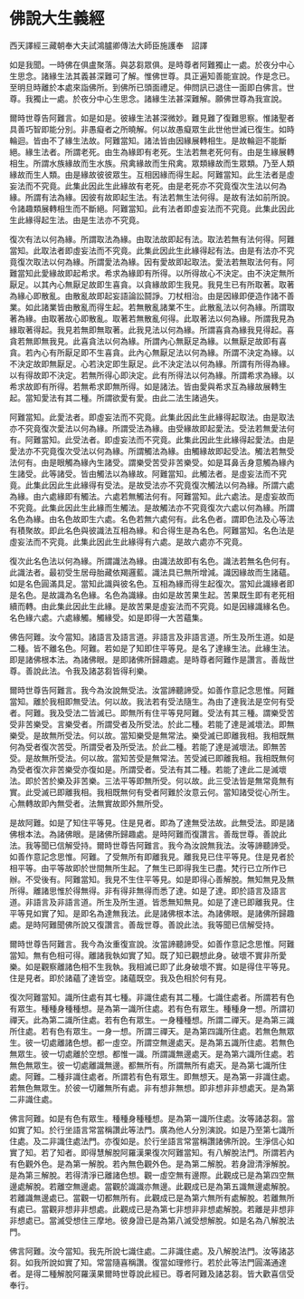 # 佛說大生義經

西天譯經三藏朝奉大夫試鴻臚卿傳法大師臣施護奉　詔譯

如是我聞。一時佛在俱盧聚落。與苾芻眾俱。是時尊者阿難獨止一處。於夜分中心生思念。諸緣生法其義甚深難可了解。惟佛世尊。具正遍知善能宣說。作是念已。至明旦時離於本處來詣佛所。到佛所已頭面禮足。伸問訊已退住一面即白佛言。世尊。我獨止一處。於夜分中心生思念。諸緣生法甚深難解。願佛世尊為我宣說。

爾時世尊告阿難言。如是如是。彼緣生法甚深微妙。難見難了復難思察。惟諸聖者具善巧智即能分別。非愚癡者之所曉解。何以故愚癡眾生此世他世滅已復生。如時輪迴。皆由不了緣生法故。阿難當知。諸法皆由因緣展轉相生。是故輪迴不能斷絕。緣生法者。所謂老死。由生為緣即有老死。生法若無老死何有。由是生緣展轉相生。所謂水族緣故而生水族。飛禽緣故而生飛禽。眾類緣故而生眾類。乃至人類緣故而生人類。由是緣故彼彼眾生。互相因緣而得生起。阿難當知。此生法者是虛妄法而不究竟。此集此因此生此緣故有老死。由是老死亦不究竟復次生法以何為緣。所謂有法為緣。因彼有故即起生法。有法若無生法何得。是故有法如前所說。令諸趣類展轉相生而不斷絕。阿難當知。此有法者即虛妄法而不究竟。此集此因此生此緣得起生法。由是生法亦不究竟。

復次有法以何為緣。所謂取法為緣。由取法故即起有法。取法若無有法何得。阿難當知。此取法者即虛妄法而不究竟。此集此因此生此緣得起有法。由是有法亦不究竟復次取法以何為緣。所謂愛法為緣。因有愛故即起取法。愛法若無取法何有。阿難當知此愛緣故即起希求。希求為緣即有所得。以所得故心不決定。由不決定無所厭足。以其內心無厭足故即生喜貪。以貪緣故即生我見。我見生已有所取著。取著為緣心即散亂。由散亂故即起妄語論訟鬪諍。刀杖相治。由是因緣即便造作諸不善業。如此諸業皆由散亂而得生起。若無散亂諸業不生。此散亂法以何為緣。所謂取著為緣。由取著故心即散亂。取著若無散亂何得。此取著法以何為緣。所謂我見為緣取著得起。我見若無即無取著。此我見法以何為緣。所謂喜貪為緣我見得起。喜貪若無即無我見。此喜貪法以何為緣。所謂內心無厭足為緣。以無厭足故即有喜貪。若內心有所厭足即不生喜貪。此內心無厭足法以何為緣。所謂不決定為緣。以不決定故即無厭足。心若決定即生厭足。此不決定法以何為緣。所謂有所得為緣。以有得故即不決定。若無所得心即決定。此有所得法以何為緣。所謂希求為緣。以希求故即有所得。若無希求即無所得。如是諸法。皆由愛與希求互為緣故展轉生起。當知愛法有其二種。所謂欲愛有愛。由此二法生諸過失。

阿難當知。此愛法者。即虛妄法而不究竟。此集此因此生此緣得起取法。由是取法亦不究竟復次愛法以何為緣。所謂受法為緣。由受緣故即起愛法。受法若無愛法何有。阿難當知。此受法者。即虛妄法而不究竟。此集此因此生此緣得起愛法。由是愛法亦不究竟復次受法以何為緣。所謂觸法為緣。由觸緣故即起受法。觸法若無受法何有。由是眼觸為緣內生諸受。謂樂受苦受非苦樂受。如是耳鼻舌身意觸為緣內生諸受。此等諸受。皆由觸法以為緣故。阿難當知。此觸法者。是虛妄法而不究竟。此集此因此生此緣得有受法。是故受法亦不究竟復次觸法以何為緣。所謂六處為緣。由六處緣即有觸法。六處若無觸法何有。阿難當知。此六處法。是虛妄故而不究竟。此集此因此生此緣而生觸法。是故觸法亦不究竟復次六處以何為緣。所謂名色為緣。由名色故即生六處。名色若無六處何有。此名色者。謂即色法及心等法有積聚故。即此名色與彼識法互相為緣。和合得生是為名色。阿難當知。名色法是虛妄法而不究竟。此集此因此生此緣得有六處。是故六處亦不究竟。

復次此名色法以何為緣。所謂識法為緣。由識法故即有名色。識法若無名色何有。此識法者。最初受生居母胎藏依羯邏藍。識法具已無所增減。識因緣故而生諸蘊。如是名色圓滿具足。當知此識與彼名色。互相為緣而得生起復次。當知此識緣者即是名色。是故識為名色緣。名色為識緣。由如是故苦果生起。苦果既生即有老死相續而轉。由此集此因此生此緣。是故苦果是虛妄法而不究竟。如是因緣識緣名色。名色緣六處。六處緣觸。觸緣受。如是即得一大苦蘊集。

佛告阿難。汝今當知。諸語言及語言道。非語言及非語言道。所生及所生道。如是二種。皆不離名色。阿難。若如是了知即住平等見。是名了達緣生法。此緣生法。即是諸佛根本法。為諸佛眼。是即諸佛所歸趣處。是時尊者阿難作是讚言。善哉世尊。善說此法。令我及諸苾芻皆得利樂。

爾時世尊告阿難言。我今為汝說無受法。汝當諦聽諦受。如善作意記念思惟。阿難當知。離於我相即無受法。何以故。我法若有受法隨生。為由了達我法是空何有受者。阿難。我及受法二皆滅已。即無所有住平等見阿難。受法有其三種。謂樂受苦受非苦樂受。言樂受者。所謂受者及所受法。於此二種。若能了達是滅壞法。即無樂受。是故無所受法。何以故。當知樂受是無常法。樂受滅已即離我相。我相既無何為受者復次苦受。所謂受者及所受法。於此二種。若能了達是滅壞法。即無苦受。是故無所受法。何以故。當知苦受是無常法。苦受滅已即離我相。我相既無何為受者復次非苦樂受亦復如是。所謂受者。受法有其二種。若能了達此二是滅壞法。即於苦於樂及非苦樂。三法平等即無所受。何以故。此三受法皆是無常竟無有實。此受滅已即離我相。我相既無何有受者阿難於汝意云何。當知諸受從心所生。心無轉故即內無受者。法無實故即外無所受。

是故阿難。如是了知住平等見。住是見者。即為了達無受法故。此無受法。即是諸佛根本法。為諸佛眼。是諸佛所歸趣處。是時阿難而復讚言。善哉世尊。善說此法。我等聞已信解受持。爾時世尊告阿難言。我今為汝說無我法。汝等諦聽諦受。如善作意記念思惟。阿難。了受無所有即離我見。離我見已住平等見。住是見者於相平等。由平等故即於世間無所生起。了無生已即得我生已盡。梵行已立所作已辦。不受後有。阿難當知。我見不生住平等見。如是即得心善解脫。無知無見及無所得。離諸思惟於得無得。非有得非無得而悉了達。如是了達。即於語言及語言道。非語言及非語言道。所生及所生道。皆悉無知無見。如是了達已即離我見。住平等見如實了知。是即名為達無我法。此是諸佛根本法。為諸佛眼。是諸佛所歸趣處。是時阿難聞佛所說又復讚言。善哉世尊。善說此法。我等聞已信解受持。

爾時世尊告阿難言。我今為汝重復宣說。汝當諦聽諦受。如善作意記念思惟。阿難當知。無有色相可得。離諸我執如實了知。既了知已觀想此身。破壞不實非所愛樂。如是觀察離諸色相不生我執。我相滅已即了此身破壞不實。如是得住平等見。住是見者。即於諸蘊了達皆空。諸蘊既空。我及色相於何有見。

復次阿難當知。識所住處有其七種。非識住處有其二種。七識住處者。所謂若有色有眾生。種種身種種想。是為第一識所住處。若有色有眾生。種種身一想。所謂初禪天。此為第二識所住處。若有色有眾生。一身種種想。所謂二禪天。是為第三識所住處。若有色有眾生。一身一想。所謂三禪天。是為第四識所住處。若無色無眾生。彼一切處離諸色想。都一虛空。所謂空無邊處天。是為第五識所住處。若無色無眾生。彼一切處離於空想。都惟一識。所謂識無邊處天。是為第六識所住處。若無色無眾生。彼一切處離識無邊。都無所有。所謂無所有處天。是為第七識所住處。阿難。二種非識住處者。所謂若有色有眾生。即無想天。是為第一非識住處。若無色無眾生。於彼一切離無所有處。非有想非無想。即非想非非想處天。是為第二非識住處。

佛言阿難。如是有色有眾生。種種身種種想。是為第一識所住處。汝等諸苾芻。當如實了知。於行坐語言常當稱讚此等法門。廣為他人分別演說。如是乃至第七識所住處。及二非識住處法門。亦復如是。於行坐語言常當稱讚諸佛所說。生淨信心如實了知。若了知者。即得慧解脫阿羅漢果復次阿難當知。<a name="ba_jie_tuo_fa_men"></a>有八解脫法門。所謂若內有色觀外色。是為第一解脫。若內無色觀外色。是為第二解脫。若身證清淨解脫。是為第三解脫。若得清淨已離諸色想。觀一虛空無有邊際。此觀成已是為第四空無邊處解脫。若離空無邊處。當觀於識識亦無邊。此觀成已是為第五識無邊處解脫。若離識無邊處已。當觀一切都無所有。此觀成已是為第六無所有處解脫。若離無所有處已。當觀非想非非想處。此觀成已是為第七非想非非想處解脫。若離是非想非非想處已。當滅受想住三摩地。彼身證已是為第八滅受想解脫。如是名為八解脫法門。

佛言阿難。汝今當知。我先所說七識住處。二非識住處。及八解脫法門。汝等諸苾芻。如我所說如實了知。常當隨喜稱讚。復當如理修行。若於此等法門圓滿通達者。是得二種解脫阿羅漢果爾時世尊說此經已。尊者阿難及諸苾芻。皆大歡喜信受奉行。